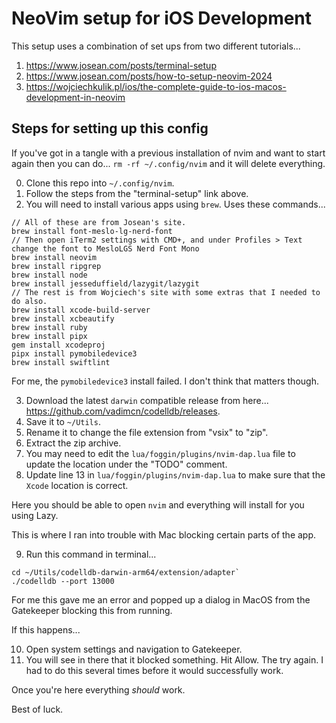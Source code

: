 # NeoVim setup for iOS Development

This setup uses a combination of set ups from two different tutorials...
1. https://www.josean.com/posts/terminal-setup
2. https://www.josean.com/posts/how-to-setup-neovim-2024
3. https://wojciechkulik.pl/ios/the-complete-guide-to-ios-macos-development-in-neovim

## Steps for setting up this config

If you've got in a tangle with a previous installation of nvim and want to start again then you can do... `rm -rf ~/.config/nvim` and it will delete everything.

0. Clone this repo into `~/.config/nvim`.
1. Follow the steps from the "terminal-setup" link above.
2. You will need to install various apps using `brew`. Uses these commands...

```
// All of these are from Josean's site.
brew install font-meslo-lg-nerd-font
// Then open iTerm2 settings with CMD+, and under Profiles > Text change the font to MesloLGS Nerd Font Mono
brew install neovim
brew install ripgrep
brew install node
brew install jesseduffield/lazygit/lazygit
// The rest is from Wojciech's site with some extras that I needed to do also.
brew install xcode-build-server
brew install xcbeautify
brew install ruby
brew install pipx
gem install xcodeproj
pipx install pymobiledevice3
brew install swiftlint
```

For me, the `pymobiledevice3` install failed. I don't think that matters though.

3. Download the latest `darwin` compatible release from here... https://github.com/vadimcn/codelldb/releases.
4. Save it to `~/Utils`.
5. Rename it to change the file extension from "vsix" to "zip".
6. Extract the zip archive.
7. You may need to edit the `lua/foggin/plugins/nvim-dap.lua` file to update the location under the "TODO" comment.
8. Update line 13 in `lua/foggin/plugins/nvim-dap.lua` to make sure that the `Xcode` location is correct.

Here you should be able to open `nvim` and everything will install for you using Lazy.

This is where I ran into trouble with Mac blocking certain parts of the app.

9. Run this command in terminal...
```
cd ~/Utils/codelldb-darwin-arm64/extension/adapter`
./codelldb --port 13000
```
For me this gave me an error and popped up a dialog in MacOS from the Gatekeeper blocking this from running.

If this happens...

10. Open system settings and navigation to Gatekeeper.
11. You will see in there that it blocked something. Hit Allow. The try again. I had to do this several times before it would successfully work.

Once you're here everything *should* work.

Best of luck.

